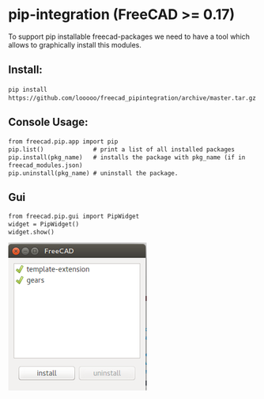 # pip-integration (FreeCAD >= 0.17)

To support pip installable freecad-packages we need to have a tool which allows to graphically install this modules.


## Install:

`pip install https://github.com/looooo/freecad_pipintegration/archive/master.tar.gz`

## Console Usage:

```
from freecad.pip.app import pip
pip.list()              # print a list of all installed packages
pip.install(pkg_name)   # installs the package with pkg_name (if in freecad_modules.json)
pip.uninstall(pkg_name) # uninstall the package.
```

## Gui

```
from freecad.pip.gui import PipWidget
widget = PipWidget()
widget.show()
```

![pip_gui_tool](docs/pip_gui_tool.png)


